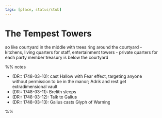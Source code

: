 ```yaml
---
tags: [place, status/stub]
---
```



# The Tempest Towers

so like courtyard in the middle with trees
ring around the courtyard - kitchens, living quarters for staff, entertainment
towers - private quarters for each party member
treasury is below the courtyard

%% notes
- (DR:: 1748-03-10): cast Hallow with Fear effect, targeting anyone without permission to be in the manor; Adrik and rest get extradimensional vault
- (DR:: 1748-03-11): Brelith sleeps
- (DR:: 1748-03-12): Talk to Galius 
- (DR:: 1748-03-13): Galius casts Glyph of Warning

%%